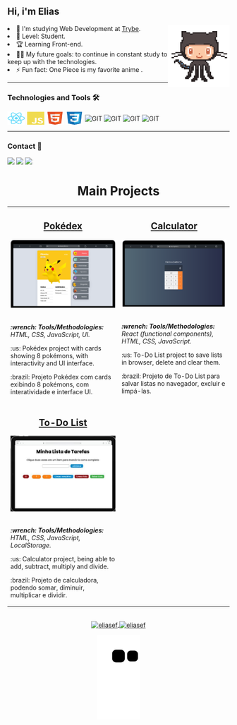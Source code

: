 ## Hi, i'm Elias

<div align="center">
  <img align="right" alt="GIF" height="140px" src="https://raw.githubusercontent.com/flaviofilipe/flaviofilipe/main/assets/github.gif"/>
  <div align="left" style="display: inline_block">
    <li> 💚 I'm studying Web Development at <a href="https://betrybe.com">Trybe</a>.</li>
    <li> 💎 Level: Student.
    <li> 🏆 Learning Front-end.</li>
    <li> 💪🏼 My future goals: to continue in constant study to keep up with the technologies.
    <li> ⚡ Fun fact: One Piece is my favorite anime  .
  </div>
</div>

---

### Technologies and Tools 🛠️

<div>
  <img align="center" alt="React" height="30" width="40" src="https://raw.githubusercontent.com/devicons/devicon/master/icons/react/react-original.svg">
  <img align="center" alt="Js" height="30" width="40" src="https://raw.githubusercontent.com/devicons/devicon/master/icons/javascript/javascript-plain.svg">
  <img align="center" alt="HTML" height="30" width="40" src="https://raw.githubusercontent.com/devicons/devicon/master/icons/html5/html5-original.svg">
  <img align="center" alt="CSS" height="30" width="40" src="https://raw.githubusercontent.com/devicons/devicon/master/icons/css3/css3-original.svg">
  <img align="center" alt="GIT" height="30" width="30" src="https://git-scm.com/images/logos/downloads/Git-Icon-1788C.png">
  <img align="center" alt="GIT" height="30" width="30" src="https://cdn-icons-png.flaticon.com/512/6124/6124995.png">
  <img align="center" alt="GIT" height="30" width="36" src="https://cdn.freebiesupply.com/logos/thumbs/2x/visual-studio-code-logo.png">
  <img align="center" alt="GIT" height="30" width="36" src="https://getbootstrap.com/docs/5.2/assets/brand/bootstrap-logo-shadow.png">

---

### Contact 📝

   <a href="https://www.linkedin.com/in/eliasef/" target="_blank"><img src="https://img.shields.io/badge/LinkedIn-0077B5?style=for-the-badge&logo=linkedin&logoColor=white" target="_blank"></a>
<a href = "mailto:eliasef0305@gmail.com"><img src="https://img.shields.io/badge/-Gmail-%23333?style=for-the-badge&logo=gmail&logoColor=white" target="_blank"></a>
  <a href="https://www.instagram.com/eliasef_/" target="_blank"><img src="https://img.shields.io/badge/Instagram-E4405F?style=for-the-badge&logo=instagram&logoColor=white" target="_blank"></a>

<h1 align="center">Main Projects</h1>
  
<div align="center">
<table>
  <tr>
   <td valign="top" width="50%">
      <h2 align="center"><a href="https://eliasef.github.io/pokedex/">Pokédex</a></h2>
      <a href="https://eliasef.github.io/pokedex/"><img width="100%" src="./images/pokedex.png" alt="Project-preview" /></a>
      <br>
      <br>
      <p><em><strong>:wrench: Tools/Methodologies:</strong> HTML, CSS, JavaScript, UI.</em></p>
      <p>:us: Pokédex project with cards showing 8 pokémons, with interactivity and UI interface.</p>
      <p>:brazil: Projeto Pokédex com cards exibindo 8 pokémons, com interatividade e interface UI.</p>
    </td>
    <td valign="top" width="50%">
      <h2 align="center"><a href="https://eliasef.github.io/calculator/">Calculator</a></h2>
      <a href="https://eliasef.github.io/calculator/"><img width="100%" src="./images/calculator2.png" alt="Project-preview" /></a>
      <br>
      <br>
      <p><em><strong>:wrench: Tools/Methodologies:</strong> React (functional components), HTML, CSS, JavaScript.</em></p>
      <p>:us: To-Do List project to save lists in browser, delete and clear them.</p>
      <p>:brazil: Projeto de To-Do List para salvar listas no navegador, excluir e limpá-las.</p>
    </td>
    </tr>
    <tr>
    <td valign="top" width="50%">
      <h2 align="center"><a href="https://eliasef.github.io/to-do-list/">To-Do List</a></h2>
      <a href="https://eliasef.github.io/to-do-list/"><img width="100%" src="./images/todo-list.jpg" alt="Project-preview" /></a>
      <br>
      <br>
      <p><em><strong>:wrench: Tools/Methodologies:</strong> HTML, CSS, JavaScript, LocalStorage.</em></p>
      <p>:us: Calculator project, being able to add, subtract, multiply and divide.</p>
      <p>:brazil: Projeto de calculadora, podendo somar, diminuir, multiplicar e dividir.</p>
    </td>
</table>
<br>
  </div>
  
<div align="center"> 
     <a href="https://github.com/eliasef">
  <img align="center" width="400px" src="https://github-readme-stats.vercel.app/api?username=eliasef&show_icons=true&theme=react" alt="eliasef" />
</a>
<a href="https://github.com/eliasef">
  <img align="center" width="336px" src="https://github-readme-stats.vercel.app/api/top-langs/?username=eliasef&layout=compact&theme=react" alt="eliasef" />
</a>
    

![Snake animation](https://github.com/rafaballerini/rafaballerini/blob/output/github-contribution-grid-snake.svg)
